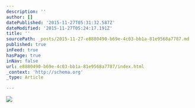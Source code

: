 ```yaml
---
description: ''
author: []
datePublished: '2015-11-27T05:31:32.587Z'
dateModified: '2015-11-27T05:24:17.191Z'
title: ''
sourcePath: _posts/2015-11-27-e8880490-b69e-4c03-bb1a-81e9568a7787.md
published: true
inFeed: true
hasPage: true
inNav: false
url: e8880490-b69e-4c03-bb1a-81e9568a7787/index.html
_context: 'http://schema.org'
_type: Article

---
```

![](https://the-grid-user-content.s3-us-west-2.amazonaws.com/1a224cb0-27e9-4244-b3ad-1d9a6afb9cfc.png)
